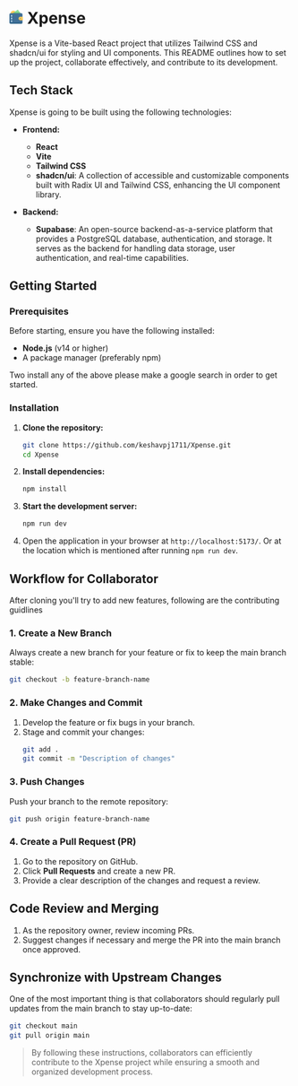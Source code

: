 # <img src="./src/assets/image.png" alt="drawing" width="25"/> Xpense

Xpense is a Vite-based React project that utilizes Tailwind CSS and shadcn/ui for styling and UI components. 
This README outlines how to set up the project, collaborate effectively, and contribute to its development.

## Tech Stack

Xpense is going to be built using the following technologies:

- **Frontend:**
  - **React**
  - **Vite**
  - **Tailwind CSS**
  - **shadcn/ui**: A collection of accessible and customizable components built with Radix UI and Tailwind CSS, enhancing the UI component library.

- **Backend:**
  - **Supabase**: An open-source backend-as-a-service platform that provides a PostgreSQL database, authentication, and storage. It serves as the backend for handling data storage, user authentication, and real-time capabilities.

## Getting Started

### Prerequisites

Before starting, ensure you have the following installed:

- **Node.js** (v14 or higher)
- A package manager (preferably npm)

Two install any of the above please make a google search in order to get started.

### Installation

1. **Clone the repository:**

   ```bash
   git clone https://github.com/keshavpj1711/Xpense.git
   cd Xpense
   ```

2. **Install dependencies:**

   ```bash
   npm install
   ```

3. **Start the development server:**

   ```bash
   npm run dev
   ```

4. Open the application in your browser at `http://localhost:5173/`. Or at the location which is mentioned after running `npm run dev`.

## Workflow for Collaborator

After cloning you'll try to add new features, following are the contributing guidlines

### 1. Create a New Branch

Always create a new branch for your feature or fix to keep the main branch stable:

```bash
git checkout -b feature-branch-name
```

### 2. Make Changes and Commit

1. Develop the feature or fix bugs in your branch.
2. Stage and commit your changes:
   ```bash
   git add .
   git commit -m "Description of changes"
   ```

### 3. Push Changes

Push your branch to the remote repository:

```bash
git push origin feature-branch-name
```

### 4. Create a Pull Request (PR)

1. Go to the repository on GitHub.
2. Click **Pull Requests** and create a new PR.
3. Provide a clear description of the changes and request a review.

## Code Review and Merging

1. As the repository owner, review incoming PRs.
2. Suggest changes if necessary and merge the PR into the main branch once approved.

## Synchronize with Upstream Changes

One of the most important thing is that collaborators should regularly pull updates from the main branch to stay up-to-date:

```bash
git checkout main
git pull origin main
```

>By following these instructions, collaborators can efficiently contribute to the Xpense project while ensuring a smooth and organized development process.

